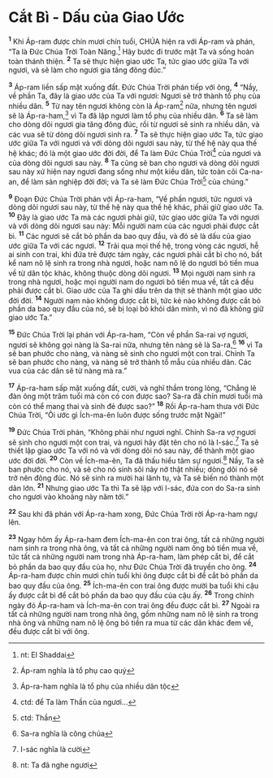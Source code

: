 

# Cắt Bì - Dấu của Giao Ước
<sup><b>1</b></sup> Khi Áp-ram được chín mươi chín tuổi, CHÚA hiện ra với Áp-ram và phán, “Ta là Đức Chúa Trời Toàn Năng.[^1] Hãy bước đi trước mặt Ta và sống hoàn toàn thánh thiện. <sup><b>2</b></sup> Ta sẽ thực hiện giao ước Ta, tức giao ước giữa Ta với ngươi, và sẽ làm cho ngươi gia tăng đông đúc.”

<sup><b>3</b></sup> Áp-ram liền sấp mặt xuống đất. Đức Chúa Trời phán tiếp với ông, <sup><b>4</b></sup> “Nầy, về phần Ta, đây là giao ước của Ta với ngươi: Ngươi sẽ trở thành tổ phụ của nhiều dân. <sup><b>5</b></sup> Từ nay tên ngươi không còn là Áp-ram[^4] nữa, nhưng tên ngươi sẽ là Áp-ra-ham,[^6] vì Ta đã lập ngươi làm tổ phụ của nhiều dân. <sup><b>6</b></sup> Ta sẽ làm cho dòng dõi ngươi gia tăng đông đúc, rồi từ ngươi sẽ sinh ra nhiều dân, và các vua sẽ từ dòng dõi ngươi sinh ra. <sup><b>7</b></sup> Ta sẽ thực hiện giao ước Ta, tức giao ước giữa Ta với ngươi và với dòng dõi ngươi sau này, từ thế hệ này qua thế hệ khác; đó là một giao ước đời đời, để Ta làm Đức Chúa Trời[^7] của ngươi và của dòng dõi ngươi sau này. <sup><b>8</b></sup> Ta cũng sẽ ban cho ngươi và dòng dõi ngươi sau này xứ hiện nay ngươi đang sống như một kiều dân, tức toàn cõi Ca-na-an, để làm sản nghiệp đời đời; và Ta sẽ làm Đức Chúa Trời[^8] của chúng.”

<sup><b>9</b></sup> Đoạn Đức Chúa Trời phán với Áp-ra-ham, “Về phần ngươi, tức ngươi và dòng dõi ngươi sau này, từ thế hệ này qua thế hệ khác, phải giữ giao ước Ta. <sup><b>10</b></sup> Đây là giao ước Ta mà các ngươi phải giữ, tức giao ước giữa Ta với ngươi và với dòng dõi ngươi sau này: Mỗi người nam của các ngươi phải được cắt bì. <sup><b>11</b></sup> Các ngươi sẽ cắt bỏ phần da bao quy đầu, và đó sẽ là dấu của giao ước giữa Ta với các ngươi. <sup><b>12</b></sup> Trải qua mọi thế hệ, trong vòng các ngươi, hễ ai sinh con trai, khi đứa trẻ được tám ngày, các ngươi phải cắt bì cho nó, bất kể nam nô lệ sinh ra trong nhà ngươi, hoặc nam nô lệ do ngươi bỏ tiền mua về từ dân tộc khác, không thuộc dòng dõi ngươi. <sup><b>13</b></sup> Mọi người nam sinh ra trong nhà ngươi, hoặc mọi người nam do ngươi bỏ tiền mua về, tất cả đều phải được cắt bì. Giao ước của Ta ghi dấu trên da thịt sẽ thành một giao ước đời đời. <sup><b>14</b></sup> Người nam nào không được cắt bì, tức kẻ nào không được cắt bỏ phần da bao quy đầu của nó, sẽ bị loại bỏ khỏi dân mình, vì nó đã không giữ giao ước Ta.”

<sup><b>15</b></sup> Đức Chúa Trời lại phán với Áp-ra-ham, “Còn về phần Sa-rai vợ ngươi, ngươi sẽ không gọi nàng là Sa-rai nữa, nhưng tên nàng sẽ là Sa-ra,[^2] <sup><b>16</b></sup> vì Ta sẽ ban phước cho nàng, và nàng sẽ sinh cho ngươi một con trai. Chính Ta sẽ ban phước cho nàng, và nàng sẽ trở thành tổ mẫu của nhiều dân. Các vua của các dân sẽ từ nàng mà ra.”

<sup><b>17</b></sup> Áp-ra-ham sấp mặt xuống đất, cười, và nghĩ thầm trong lòng, “Chẳng lẽ đàn ông một trăm tuổi mà còn có con được sao? Sa-ra đã chín mươi tuổi mà còn có thể mang thai và sinh đẻ được sao?” <sup><b>18</b></sup> Rồi Áp-ra-ham thưa với Đức Chúa Trời, “Ôi ước gì Ích-ma-ên luôn được sống trước mặt Ngài!”

<sup><b>19</b></sup> Đức Chúa Trời phán, “Không phải như ngươi nghĩ. Chính Sa-ra vợ ngươi sẽ sinh cho ngươi một con trai, và ngươi hãy đặt tên cho nó là I-sác.[^3] Ta sẽ thiết lập giao ước Ta với nó và với dòng dõi nó sau này, để thành một giao ước đời đời. <sup><b>20</b></sup> Còn về Ích-ma-ên, Ta đã thấu hiểu tâm sự ngươi.[^5] Nầy, Ta sẽ ban phước cho nó, và sẽ cho nó sinh sôi nảy nở thật nhiều; dòng dõi nó sẽ trở nên đông đúc. Nó sẽ sinh ra mười hai lãnh tụ, và Ta sẽ biến nó thành một dân lớn. <sup><b>21</b></sup> Nhưng giao ước Ta thì Ta sẽ lập với I-sác, đứa con do Sa-ra sinh cho ngươi vào khoảng này năm tới.”

<sup><b>22</b></sup> Sau khi đã phán với Áp-ra-ham xong, Đức Chúa Trời rời Áp-ra-ham ngự lên.

<sup><b>23</b></sup> Ngay hôm ấy Áp-ra-ham đem Ích-ma-ên con trai ông, tất cả những người nam sinh ra trong nhà ông, và tất cả những người nam ông bỏ tiền mua về, tức tất cả những người nam trong nhà Áp-ra-ham, làm phép cắt bì, để cắt bỏ phần da bao quy đầu của họ, như Đức Chúa Trời đã truyền cho ông. <sup><b>24</b></sup> Áp-ra-ham được chín mươi chín tuổi khi ông được cắt bì để cắt bỏ phần da bao quy đầu của ông. <sup><b>25</b></sup> Ích-ma-ên con trai ông được mười ba tuổi khi cậu ấy được cắt bì để cắt bỏ phần da bao quy đầu của cậu ấy. <sup><b>26</b></sup> Trong chính ngày đó Áp-ra-ham và Ích-ma-ên con trai ông đều được cắt bì. <sup><b>27</b></sup> Ngoài ra tất cả những người nam trong nhà ông, gồm những nam nô lệ sinh ra trong nhà ông và những nam nô lệ ông bỏ tiền ra mua từ các dân khác đem về, đều được cắt bì với ông.

[^1]: nt: El Shaddai
[^2]: Sa-ra nghĩa là công chúa
[^3]: I-sác nghĩa là cười
[^4]: Áp-ram nghĩa là tổ phụ cao quý
[^5]: nt: Ta đã nghe ngươi
[^6]: Áp-ra-ham nghĩa là tổ phụ của nhiều dân tộc
[^7]: ctd: để Ta làm Thần của ngươi...
[^8]: ctd: Thần

